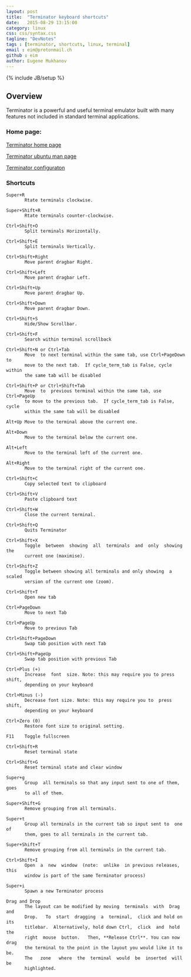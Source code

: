 ```yaml
---
layout: post
title:  "Terminator keyboard shortcuts"
date:   2015-08-29 13:15:00
category: linux
css: css/syntax.css
tagline: "DevNotes"
tags : [terminator, shortcuts, linux, terminal]
email : eim@protonmail.ch
github : eim
author: Eugene Mukhanov
---
```


{% include JB/setup %}

## Overview

Terminator is a powerful and useful terminal emulator built with many features not included in standard terminal applications.

### Home page:
[Terminator home page](http://gnometerminator.blogspot.com/p/introduction.html "Terminator home page")

[Terminator ubuntu man page](http://manpages.ubuntu.com/manpages/utopic/man1/terminator.1.html)

[Terminator configuraton](http://manpages.ubuntu.com/manpages/utopic/man5/terminator_config.5.html)

### Shortcuts

    Super+R
           Rtate terminals clockwise.

    Super+Shift+R
           Rtate terminals counter-clockwise.

    Ctrl+Shift+O
           Split terminals Horizontally.

    Ctrl+Shift+E
           Split terminals Vertically.

    Ctrl+Shift+Right
           Move parent dragbar Right.

    Ctrl+Shift+Left
           Move parent dragbar Left.

    Ctrl+Shift+Up
           Move parent dragbar Up.

    Ctrl+Shift+Down
           Move parent dragbar Down.

    Ctrl+Shift+S
           Hide/Show Scrollbar.

    Ctrl+Shift+F
           Search within terminal scrollback

    Ctrl+Shift+N or Ctrl+Tab
           Move  to next terminal within the same tab, use Ctrl+PageDown to
           move to the next tab.  If cycle_term_tab is False, cycle  within
           the same tab will be disabled

    Ctrl+Shift+P or Ctrl+Shift+Tab
           Move  to  previous terminal within the same tab, use Ctrl+PageUp
           to move to the previous tab.  If cycle_term_tab is False,  cycle
           within the same tab will be disabled

    Alt+Up Move to the terminal above the current one.

    Alt+Down
           Move to the terminal below the current one.

    Alt+Left
           Move to the terminal left of the current one.

    Alt+Right
           Move to the terminal right of the current one.

    Ctrl+Shift+C
           Copy selected text to clipboard

    Ctrl+Shift+V
           Paste clipboard text

    Ctrl+Shift+W
           Close the current terminal.

    Ctrl+Shift+Q
           Quits Terminator

    Ctrl+Shift+X
           Toggle  between  showing  all  terminals  and  only  showing the
           current one (maximise).

    Ctrl+Shift+Z
           Toggle between showing all terminals and only showing  a  scaled
           version of the current one (zoom).

    Ctrl+Shift+T
           Open new tab

    Ctrl+PageDown
           Move to next Tab

    Ctrl+PageUp
           Move to previous Tab

    Ctrl+Shift+PageDown
           Swap tab position with next Tab

    Ctrl+Shift+PageUp
           Swap tab position with previous Tab

    Ctrl+Plus (+)
           Increase  font  size. Note: this may require you to press shift,
           depending on your keyboard

    Ctrl+Minus (-)
           Decrease font size. Note: this may require you to  press  shift,
           depending on your keyboard

    Ctrl+Zero (0)
           Restore font size to original setting.

    F11    Toggle fullscreen

    Ctrl+Shift+R
           Reset terminal state

    Ctrl+Shift+G
           Reset terminal state and clear window

    Super+g
           Group  all terminals so that any input sent to one of them, goes
           to all of them.

    Super+Shift+G
           Remove grouping from all terminals.

    Super+t
           Group all terminals in the current tab so input sent to  one  of
           them, goes to all terminals in the current tab.

    Super+Shift+T
           Remove grouping from all terminals in the current tab.

    Ctrl+Shift+I
           Open  a  new  window  (note:  unlike  in previous releases, this
           window is part of the same Terminator process)

    Super+i
           Spawn a new Terminator process

    Drag and Drop
           The layout can be modified by moving  terminals  with  Drag  and
           Drop.   To  start  dragging  a  terminal,  click and hold on its
           titlebar.  Alternatively, hold down Ctrl,  click  and  hold  the
           right  mouse  button.   Then, **Release Ctrl**. You can now drag
           the terminal to the point in the layout you would like it to be.
           The   zone   where  the  terminal  would  be  inserted  will  be
           highlighted.
